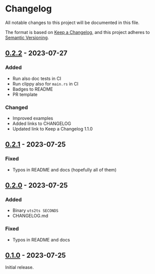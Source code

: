 # Changelog

All notable changes to this project will be documented in this file.

The format is based on [Keep a Changelog](https://keepachangelog.com/en/1.1.0/),
and this project adheres to [Semantic Versioning](https://semver.org/spec/v2.0.0.html).

## [0.2.2] - 2023-07-27

### Added

- Run also doc tests in CI
- Run clippy also for `main.rs` in CI
- Badges to README
- PR template

### Changed

- Improved examples
- Added links to CHANGELOG
- Updated link to Keep a Changelog 1.1.0

## [0.2.1] - 2023-07-25

### Fixed

- Typos in README and docs (hopefully all of them)

## [0.2.0] - 2023-07-25

### Added

- Binary `uts2ts SECONDS`
- CHANGELOG.md

### Fixed

- Typos in README and docs

## [0.1.0] - 2023-07-25

Initial release.

[0.2.2]: https://github.com/tessus/uts2ts/compare/v0.2.1...v0.2.2
[0.2.1]: https://github.com/tessus/uts2ts/compare/v0.2.0...v0.2.1
[0.2.0]: https://github.com/tessus/uts2ts/compare/v0.1.0...v0.2.0
[0.1.0]: https://github.com/tessus/uts2ts/releases/tag/v0.1.0
